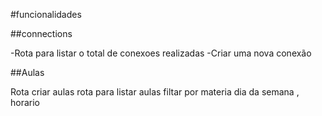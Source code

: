 #funcionalidades

##connections

-Rota para listar o total de conexoes realizadas
-Criar uma nova conexão

##Aulas

Rota criar aulas
rota para listar aulas
    filtar por materia dia da semana , horario